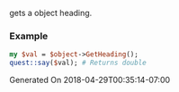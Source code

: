 gets a object heading.
### Example

```perl
my $val = $object->GetHeading();
quest::say($val); # Returns double
```


Generated On 2018-04-29T00:35:14-07:00